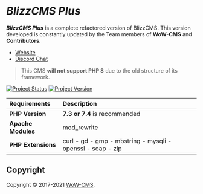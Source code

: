 # _BlizzCMS Plus_
**_BlizzCMS Plus_** is a complete refactored version of BlizzCMS. This version developed is constantly updated by the Team members of **WoW-CMS** and **Contributors**.

* [Website](https://wow-cms.com)
* [Discord Chat](https://discord.gg/vZG9vpS)

> This CMS **will not support PHP 8** due to the old structure of its framework.

[![Project Status](https://img.shields.io/badge/Status-Refactoring-red.svg?style=flat-square)](#)
[![Project Version](https://img.shields.io/badge/Version-1.1.0-green.svg?style=flat-square)](#)

| Requirements | Description |
| :----------- | :---------- |
| **PHP Version** | **7.3 or 7.4** is recommended |
| **Apache Modules** | mod_rewrite |
| **PHP Extensions** | curl - gd - gmp - mbstring - mysqli - openssl - soap - zip |

## Copyright

Copyright © 2017-2021 [WoW-CMS](https://wow-cms.com).
